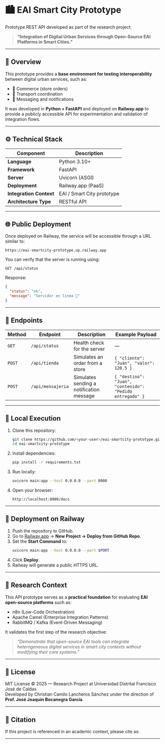 # 🏙️ EAI Smart City Prototype

Prototype REST API developed as part of the research project:

> **“Integration of Digital Urban Services through Open-Source EAI Platforms in Smart Cities.”**

---

## 🧭 Overview

This prototype provides a **base environment for testing interoperability** between digital urban services, such as:

- 🛒 Commerce (store orders)
- 🚚 Transport coordination
- 💬 Messaging and notifications

It was developed in **Python + FastAPI** and deployed on **Railway.app** to provide a publicly accessible API for experimentation and validation of integration flows.

---

## ⚙️ Technical Stack

| Component | Description |
|------------|--------------|
| **Language** | Python 3.10+ |
| **Framework** | FastAPI |
| **Server** | Uvicorn (ASGI) |
| **Deployment** | Railway.app (PaaS) |
| **Integration Context** | EAI / Smart City prototype |
| **Architecture Type** | RESTful API |

---

## 🌐 Public Deployment

Once deployed on Railway, the service will be accessible through a URL similar to:

```
https://eai-smartcity-prototype.up.railway.app
```

You can verify that the server is running using:

```
GET /api/status
```

Response:
```json
{
  "status": "ok",
  "message": "Servidor en línea 🚀"
}
```

---

## 🧩 Endpoints

| Method | Endpoint | Description | Example Payload |
|---------|-----------|--------------|-----------------|
| `GET` | `/api/status` | Health check for the server | — |
| `POST` | `/api/tienda` | Simulates an order from a store | `{ "cliente": "Juan", "valor": 120.5 }` |
| `POST` | `/api/mensajeria` | Simulates sending a notification message | `{ "destino": "Juan", "contenido": "Pedido entregado" }` |

---

## 🚀 Local Execution

1. Clone this repository:
   ```bash
   git clone https://github.com/<your-user>/eai-smartcity-prototype.git
   cd eai-smartcity-prototype
   ```

2. Install dependencies:
   ```bash
   pip install -r requirements.txt
   ```

3. Run locally:
   ```bash
   uvicorn main:app --host 0.0.0.0 --port 8000
   ```

4. Open your browser:
   ```
   http://localhost:8000/docs
   ```

---

## 🧱 Deployment on Railway

1. Push the repository to GitHub.  
2. Go to [Railway.app](https://railway.app) → **New Project → Deploy from GitHub Repo**.  
3. Set the **Start Command** to:
   ```bash
   uvicorn main:app --host 0.0.0.0 --port $PORT
   ```
4. Click **Deploy**.  
5. Railway will generate a public HTTPS URL.

---

## 🧠 Research Context

This API prototype serves as a **practical foundation** for evaluating **EAI open-source platforms** such as:

- n8n (Low-Code Orchestration)
- Apache Camel (Enterprise Integration Patterns)
- RabbitMQ / Kafka (Event-Driven Messaging)

It validates the first step of the research objective:
> *“Demonstrate that open-source EAI tools can integrate heterogeneous digital services in smart city contexts without modifying their core systems.”*

---

## 📄 License

MIT License © 2025 — Research Project at Universidad Distrital Francisco José de Caldas  
Developed by Christian Camilo Lancheros Sánchez under the direction of **Prof. José Joaquín Bocanegra García**.

---

## 🧩 Citation

If this project is referenced in an academic context, please cite as:

---